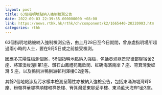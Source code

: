 ```yaml
---
layout: post
title: 63個指明地點納入強制檢測公告
date: 2022-09-03 22:39:55.000000000 +08:00
link: https://news.rthk.hk/rthk/ch/component/k2/1665440-20220903.htm
categories: rthk
---
```


63個指明地點被納入強制檢測公告，由上月28日至今日期間，曾身處指明場所超過兩小時的人士，要在9月5日或之前接受檢測。

因應多宗陽性檢測個案，56個指明地點納入強檢，包括葵涌荔景紀律部隊宿舍2座、將軍澳峻瀅II第1座、鑽石山鳳禮苑鳳欣閣、紅磡海濱南岸 7 座、筲箕灣愛蝶灣 5 座，以及鴨脷洲鴨脷洲邨利澤樓C2座等。

其餘7個地點涉及污水樣本檢測呈陽性亦被納入強檢公告，包括東涌海堤灣畔5座、粉嶺祥華邨祥順樓和祥景樓、筲箕灣愛東邨愛平樓、東涌藍天海岸1至3座。
